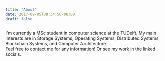 ```yaml
---
title: "About"
date: 2017-09-05T08:34:56-06:00
draft: false
---
```


I'm currently a MSc student in computer science at the TUDelft. My main interests are in Storage Systems, Operating Systems, Distributed Systems, Blockchain Systems, and Computer Architecture.  
Feel free to contact me for any information! Or see my work in the linked socials.
